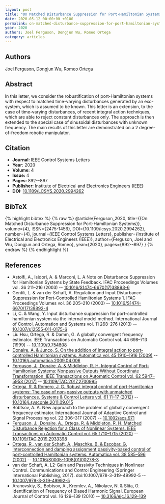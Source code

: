 ```yaml
---
layout: post
title: "On Matched Disturbance Suppression for Port-Hamiltonian Systems"
date: 2020-05-12 00:00:00 +0100
permalink: on-matched-disturbance-suppression-for-port-hamiltonian-systems
year: 2020
authors: Joel Ferguson, Dongjun Wu, Romeo Ortega
category: articles
---
```

 
## Authors
[Joel Ferguson](authors/joel-ferguson), [Dongjun Wu](authors/dongjun-wu), [Romeo Ortega](authors/romeo-ortega)
 
## Abstract
In this letter, we consider the robustification of port-Hamiltonian systems with respect to matched time-varying disturbances generated by an exo-system, which is assumed to be known. This letter is an extension, to the case of time-varying disturbances, of recent integral action techniques, which are able to reject constant disturbances only. The approach is then extended to the special case of sinusoidal disturbances with unknown frequency. The main results of this letter are demonstrated on a 2 degree-of-freedom robotic manipulator.
 
## Citation
- **Journal:** IEEE Control Systems Letters
- **Year:** 2020
- **Volume:** 4
- **Issue:** 4
- **Pages:** 892--897
- **Publisher:** Institute of Electrical and Electronics Engineers (IEEE)
- **DOI:** [10.1109/LCSYS.2020.2994262](https://doi.org/10.1109/LCSYS.2020.2994262)
 
## BibTeX
{% highlight bibtex %}
{% raw %}
@article{Ferguson_2020,
  title={{On Matched Disturbance Suppression for Port-Hamiltonian Systems}},
  volume={4},
  ISSN={2475-1456},
  DOI={10.1109/lcsys.2020.2994262},
  number={4},
  journal={IEEE Control Systems Letters},
  publisher={Institute of Electrical and Electronics Engineers (IEEE)},
  author={Ferguson, Joel and Wu, Dongjun and Ortega, Romeo},
  year={2020},
  pages={892--897}
}
{% endraw %}
{% endhighlight %}
 
## References
- Astolfi, A., Isidori, A. & Marconi, L. A Note on Disturbance Suppression for Hamiltonian Systems by State Feedback. IFAC Proceedings Volumes vol. 36 211–216 (2003) -- [10.1016/S1474-6670(17)38893-6](https://doi.org/10.1016/S1474-6670(17)38893-6)
- Gentili, L. & van der Schaft, A. Regulation and Input Disturbance Suppression for Port-Controlled Hamiltonian Systems 1. IFAC Proceedings Volumes vol. 36 205–210 (2003) -- [10.1016/S1474-6670(17)38892-4](https://doi.org/10.1016/S1474-6670(17)38892-4)
- Li, C. & Wang, Y. Input disturbance suppression for port-controlled hamiltonian system via the internal model method. International Journal of Control, Automation and Systems vol. 11 268–276 (2013) -- [10.1007/s12555-011-0175-6](https://doi.org/10.1007/s12555-011-0175-6)
- Liu Hsu, Ortega, R. & Damm, G. A globally convergent frequency estimator. IEEE Transactions on Automatic Control vol. 44 698–713 (1999) -- [10.1109/9.754808](https://doi.org/10.1109/9.754808)
- [Donaire, A. & Junco, S. On the addition of integral action to port-controlled Hamiltonian systems. Automatica vol. 45 1910–1916 (2009)](on-the-addition-of-integral-action-to-port-controlled-hamiltonian-systems) -- [10.1016/j.automatica.2009.04.006](https://doi.org/10.1016/j.automatica.2009.04.006)
- [Ferguson, J., Donaire, A. & Middleton, R. H. Integral Control of Port-Hamiltonian Systems: Nonpassive Outputs Without Coordinate Transformation. IEEE Transactions on Automatic Control vol. 62 5947–5953 (2017)](integral-control-of-port-hamiltonian-systems-nonpassive-outputs-without-coordinate-transformation) -- [10.1109/TAC.2017.2700995](https://doi.org/10.1109/TAC.2017.2700995)
- [Ortega, R. & Romero, J. G. Robust integral control of port-Hamiltonian systems: The case of non-passive outputs with unmatched disturbances. Systems &amp; Control Letters vol. 61 11–17 (2012)](robust-integral-control-of-port-hamiltonian-systems-the-case-of-non-passive-outputs-with-unmatched-disturbances) -- [10.1016/j.sysconle.2011.09.015](https://doi.org/10.1016/j.sysconle.2011.09.015)
- Bobtsov, A. A. New approach to the problem of globally convergent frequency estimator. International Journal of Adaptive Control and Signal Processing vol. 22 306–317 (2007) -- [10.1002/acs.971](https://doi.org/10.1002/acs.971)
- [Ferguson, J., Donaire, A., Ortega, R. & Middleton, R. H. Matched Disturbance Rejection for a Class of Nonlinear Systems. IEEE Transactions on Automatic Control vol. 65 1710–1715 (2020)](matched-disturbance-rejection-for-a-class-of-nonlinear-systems) -- [10.1109/TAC.2019.2933398](https://doi.org/10.1109/TAC.2019.2933398)
- [Ortega, R., van der Schaft, A., Maschke, B. & Escobar, G. Interconnection and damping assignment passivity-based control of port-controlled Hamiltonian systems. Automatica vol. 38 585–596 (2002)](interconnection-and-damping-assignment-passivity-based-control-of-port-controlled-hamiltonian-systems) -- [10.1016/S0005-1098(01)00278-3](https://doi.org/10.1016/S0005-1098(01)00278-3)
- van der Schaft, A. L2-Gain and Passivity Techniques in Nonlinear Control. Communications and Control Engineering (Springer International Publishing, 2017). doi:10.1007/978-3-319-49992-5 -- [10.1007/978-3-319-49992-5](https://doi.org/10.1007/978-3-319-49992-5)
- Aranovskiy, S., Bobtsov, A., Kremlev, A., Nikolaev, N. & Slita, O. Identification of Frequency of Biased Harmonic Signal. European Journal of Control vol. 16 129–139 (2010) -- [10.3166/ejc.16.129-139](https://doi.org/10.3166/ejc.16.129-139)

